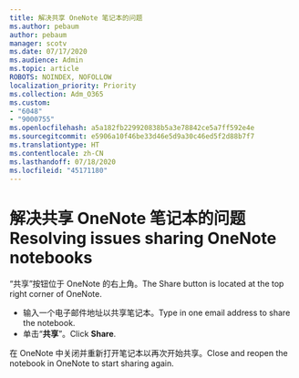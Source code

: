 ```yaml
---
title: 解决共享 OneNote 笔记本的问题
ms.author: pebaum
author: pebaum
manager: scotv
ms.date: 07/17/2020
ms.audience: Admin
ms.topic: article
ROBOTS: NOINDEX, NOFOLLOW
localization_priority: Priority
ms.collection: Adm_O365
ms.custom:
- "6048"
- "9000755"
ms.openlocfilehash: a5a182fb229920838b5a3e78842ce5a7ff592e4e
ms.sourcegitcommit: e5906a10f46be33d46e5d9a30c46ed5f2d88b7f7
ms.translationtype: HT
ms.contentlocale: zh-CN
ms.lasthandoff: 07/18/2020
ms.locfileid: "45171180"
---
```

# <a name="resolving-issues-sharing-onenote-notebooks"></a><span data-ttu-id="64c4e-102">解决共享 OneNote 笔记本的问题</span><span class="sxs-lookup"><span data-stu-id="64c4e-102">Resolving issues sharing OneNote notebooks</span></span>

<span data-ttu-id="64c4e-103">“共享”按钮位于 OneNote 的右上角。</span><span class="sxs-lookup"><span data-stu-id="64c4e-103">The Share button is located at the top right corner of OneNote.</span></span>

- <span data-ttu-id="64c4e-104">输入一个电子邮件地址以共享笔记本。</span><span class="sxs-lookup"><span data-stu-id="64c4e-104">Type in one email address to share the notebook.</span></span>
- <span data-ttu-id="64c4e-105">单击“**共享**”。</span><span class="sxs-lookup"><span data-stu-id="64c4e-105">Click  **Share**.</span></span>

<span data-ttu-id="64c4e-106">在 OneNote 中关闭并重新打开笔记本以再次开始共享。</span><span class="sxs-lookup"><span data-stu-id="64c4e-106">Close and reopen the notebook in OneNote to start sharing again.</span></span>
